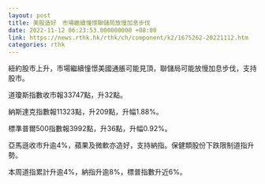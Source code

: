```yaml
---
layout: post
title: 美股造好　市場繼續憧憬聯儲局放慢加息步伐
date: 2022-11-12 06:23:53.000000000 +08:00
link: https://news.rthk.hk/rthk/ch/component/k2/1675262-20221112.htm
categories: rthk
---
```


紐約股市上升，市場繼續憧憬美國通脹可能見頂，聯儲局可能放慢加息步伐，支持股市。

道瓊斯指數收市報33747點，升32點。

納斯達克指數報11323點，升209點，升幅1.88%。

標準普爾500指數報3992點，升36點，升幅0.92%。

亞馬遜收市升逾4%，蘋果及微軟亦造好，支持納指。保健類股份下跌限制道指升勢。

本周道指累計升逾4%，納指升逾8%，標普指數升近6%。
